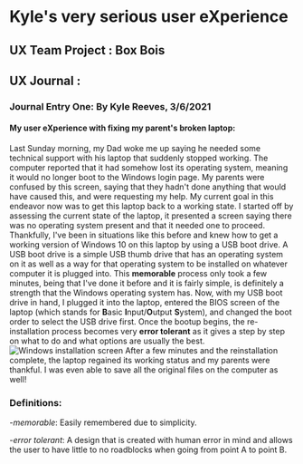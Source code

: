 # Kyle's very serious user eXperience


## UX Team Project : Box Bois 


## UX Journal :
  ### Journal Entry One: By Kyle Reeves, 3/6/2021
  #### My user eXperience with fixing my parent's broken laptop:


Last Sunday morning, my Dad woke me up saying he needed some technical support with his laptop that suddenly stopped working. The computer reported that it had somehow lost its operating system, meaning it would no longer boot to the Windows login page. My parents were confused by this screen, saying that they hadn't done anything that would have caused this, and were requesting my help. My current goal in this endeavor now was to get this laptop back to a working state. I started off by assessing the current state of the laptop, it presented a screen saying there was no operating system present and that it needed one to proceed. Thankfully, I've been in situations like this before and knew how to get a working version of Windows 10 on this laptop by using a USB boot drive. A USB boot drive is a simple USB thumb drive that has an operating system on it as well as a way for that operating system to be installed on whatever computer it is plugged into. This **memorable** process only took a few minutes, being that I've done it before and it is fairly simple, is definitely a strength that the Windows operating system has. Now, with my USB boot drive in hand, I plugged it into the laptop, entered the BIOS screen of the laptop (which stands for **B**asic **I**nput/**O**utput **S**ystem), and changed the boot order to select the USB drive first. Once the bootup begins, the re-installation process becomes very **error tolerant** as it gives a step by step on what to do and what options are usually the best. ![Windows installation screen](https://i.imgur.com/R2IwTay.jpg "Windows installation screen") After a few minutes and the reinstallation complete, the laptop regained its working status and my parents were thankful. I was even able to save all the original files on the computer as well!

  ### Definitions:
  
  -*memorable*: Easily remembered due to simplicity.

  -*error tolerant*: A design that is created with human error in mind and allows the user to have little to no roadblocks when going from point A to point B. 
